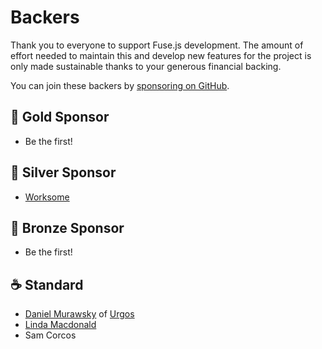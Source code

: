 # Backers

Thank you to everyone to support Fuse.js development. The amount of effort needed to maintain this and develop new features for the project is only made sustainable thanks to your generous financial backing.

You can join these backers by [sponsoring on GitHub](https://github.com/sponsors/krisk).

## 🥇 Gold Sponsor

- Be the first!

## 🥈 Silver Sponsor

- [Worksome](https://www.worksome.com/)

## 🥉 Bronze Sponsor

- Be the first!

## ☕ Standard

- [Daniel Murawsky](https://github.com/dmurawsky) of [Urgos](https://urgos.io)
- [Linda Macdonald](https://github.com/lindamacdonald)
- Sam Corcos
